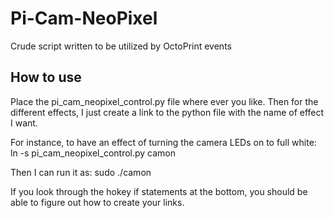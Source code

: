 # Pi-Cam-NeoPixel
Crude script written to be utilized by OctoPrint events

How to use
----------
Place the pi_cam_neopixel_control.py file where ever you like. Then for the
different effects, I just create a link to the python file with the name of
effect I want.

For instance, to have an effect of turning the camera LEDs on to full white:
    ln -s pi_cam_neopixel_control.py camon

Then I can run it as:
    sudo ./camon

If you look through the hokey if statements at the bottom, you should be able to
figure out how to create your links.
